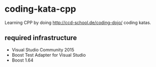 # coding-kata-cpp

Learning CPP by doing http://ccd-school.de/coding-dojo/ coding katas.

## required infrastructure
* Visual Studio Community 2015
* Boost Test Adapter for Visual Studio
* Boost 1.64
